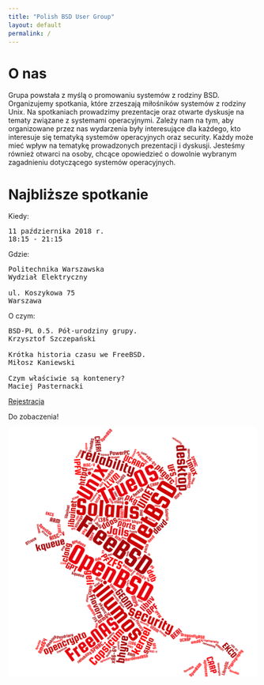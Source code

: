 ```yaml
---
title: "Polish BSD User Group"
layout: default
permalink: /
---
```

<h1>O nas</h1>
<p>Grupa powstała z myślą o promowaniu systemów z rodziny BSD. Organizujemy spotkania, które zrzeszają miłośników systemów z rodziny Unix. Na spotkaniach prowadzimy prezentacje oraz otwarte dyskusje na tematy związane z systemami operacyjnymi. Zależy nam na tym, aby organizowane przez nas wydarzenia były interesujące dla każdego, kto interesuje się tematyką systemów operacyjnych oraz security. Każdy może mieć wpływ na tematykę prowadzonych prezentacji i dyskusji. Jesteśmy również otwarci na osoby, chcące opowiedzieć o dowolnie wybranym zagadnieniu dotyczącego systemów operacyjnych.</p>

<h1>Najbliższe spotkanie</h1>

Kiedy:
<pre>
11 października 2018 r.
18:15 - 21:15
</pre>
Gdzie:
<pre>
Politechnika Warszawska
Wydział Elektryczny

ul. Koszykowa 75
Warszawa
</pre>
O czym:
<pre style="white-space: pre-wrap;">
BSD-PL 0.5. Pół-urodziny grupy.
Krzysztof Szczepański

Krótka historia czasu we FreeBSD.
Miłosz Kaniewski

Czym właściwie są kontenery?
Maciej Pasternacki
</pre>

<a href="https://bit.ly/bsd-pl-6">Rejestracja</a>

Do zobaczenia!

![Topics](bsd-words-cloud.png)
